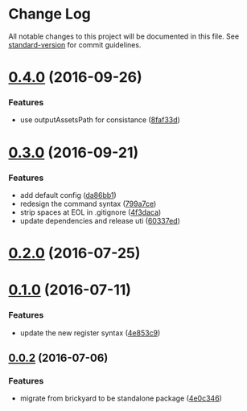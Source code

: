 # Change Log

All notable changes to this project will be documented in this file. See [standard-version](https://github.com/conventional-changelog/standard-version) for commit guidelines.

<a name="0.4.0"></a>
# [0.4.0](https://github.com/draykcirb/brickyard-command-run/compare/v0.3.0...v0.4.0) (2016-09-26)


### Features

* use outputAssetsPath for consistance ([8faf33d](https://github.com/draykcirb/brickyard-command-run/commit/8faf33d))



<a name="0.3.0"></a>
# [0.3.0](https://github.com/draykcirb/brickyard-command-run/compare/v0.2.0...v0.3.0) (2016-09-21)


### Features

* add default config ([da86bb1](https://github.com/draykcirb/brickyard-command-run/commit/da86bb1))
* redesign the command syntax ([799a7ce](https://github.com/draykcirb/brickyard-command-run/commit/799a7ce))
* strip spaces at EOL in .gitignore ([4f3daca](https://github.com/draykcirb/brickyard-command-run/commit/4f3daca))
* update dependencies and release uti ([60337ed](https://github.com/draykcirb/brickyard-command-run/commit/60337ed))



<a name="0.2.0"></a>
# [0.2.0](https://github.com/draykcirb/brickyard-command-run/compare/v0.1.0...v0.2.0) (2016-07-25)



<a name="0.1.0"></a>
# [0.1.0](https://github.com/draykcirb/brickyard-command-run/compare/v0.0.2...v0.1.0) (2016-07-11)


### Features

* update the new register syntax ([4e853c9](https://github.com/draykcirb/brickyard-command-run/commit/4e853c9))



<a name="0.0.2"></a>
## [0.0.2](https://github.com/draykcirb/brickyard-command-run/compare/4e0c346...v0.0.2) (2016-07-06)


### Features

* migrate from brickyard to be standalone package ([4e0c346](https://github.com/draykcirb/brickyard-command-run/commit/4e0c346))
